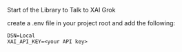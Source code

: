 Start of the Library to Talk to XAI Grok

create a .env file in your project root and add the following:

```
DSN=Local
XAI_API_KEY=<your API key>
```
